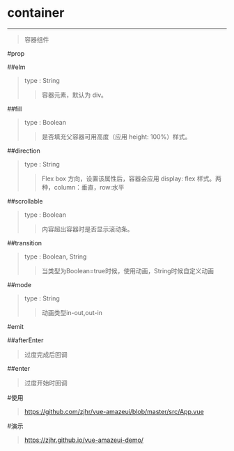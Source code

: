 # container
---
>容器组件

#prop

##elm
>type : String
>>容器元素，默认为 div。

##fill
>type : Boolean
>>是否填充父容器可用高度（应用 height: 100%）样式。

##direction
>type : String
>>Flex box 方向，设置该属性后，容器会应用 display: flex 样式。两种，column：垂直，row:水平

##scrollable
>type : Boolean
>>内容超出容器时是否显示滚动条。

##transition
>type : Boolean, String
>>当类型为Boolean=true时候，使用动画，String时候自定义动画

##mode
>type : String
>>动画类型in-out,out-in

#emit

##afterEnter
>过度完成后回调

##enter
>过度开始时回调

#使用
><a>https://github.com/zjhr/vue-amazeui/blob/master/src/App.vue</a>

#演示
><a>https://zjhr.github.io/vue-amazeui-demo/</a>
